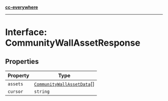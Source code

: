 [**cc-everywhere**](../../../../../../index.md)

***

# Interface: CommunityWallAssetResponse

## Properties

| Property | Type |
| ------ | ------ |
| `assets` | [`CommunityWallAssetData`](community-wall-asset-data.md)[] |
| `cursor` | `string` |

